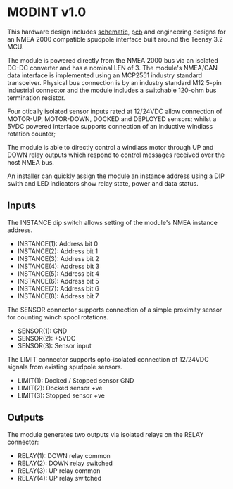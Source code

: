 # MODINT v1.0

This hardware design includes [schematic](schematic.pdf), [pcb](pcb.pdf) and engineering
designs for an NMEA 2000 compatible spudpole interface built around the Teensy 3.2 MCU.

The module is powered directly from the NMEA 2000 bus via an isolated DC-DC converter and
has a nominal LEN of 3. The module's NMEA/CAN data interface is implemented using an MCP2551
industry standard transceiver.  Physical bus connection is by an industry standard M12
5-pin industrial connector and the module includes a switchable 120-ohm bus termination
resistor.

Four otically isolated sensor inputs rated at 12/24VDC allow connection of MOTOR-UP, MOTOR-DOWN,
DOCKED and DEPLOYED sensors; whilst a 5VDC powered interface supports connection of an inductive
windlass rotation counter;

The module is able to directly control a windlass motor through UP and DOWN relay outputs
which respond to control messages received over the host NMEA bus.

An installer can quickly assign the module an instance address using a DIP swith and LED
indicators show relay state, power and data status. 

## Inputs

The INSTANCE dip switch allows setting of the module's NMEA instance address.

* INSTANCE(1): Address bit 0
* INSTANCE(2): Address bit 1
* INSTANCE(3): Address bit 2
* INSTANCE(4): Address bit 3
* INSTANCE(5): Address bit 4
* INSTANCE(6): Address bit 5
* INSTANCE(7): Address bit 6
* INSTANCE(8): Address bit 7

The SENSOR connector supports connection of a simple proximity sensor for
counting winch spool rotations.

* SENSOR(1): GND
* SENSOR(2): +5VDC
* SENSOR(3): Sensor input

The LIMIT connector supports opto-isolated connection of 12/24VDC signals from
existing spudpole sensors.

* LIMIT(1): Docked / Stopped sensor GND
* LIMIT(2): Docked sensor +ve
* LIMIT(3): Stopped sensor +ve

## Outputs

The module generates two outputs via isolated relays on the RELAY connector:

* RELAY(1): DOWN relay common
* RELAY(2): DOWN relay switched
* RELAY(3): UP relay common
* RELAY(4): UP relay switched


